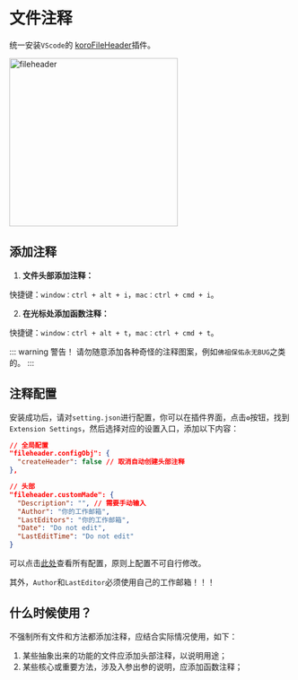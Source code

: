 # 文件注释

统一安装`VScode`的 [koroFileHeader](https://marketplace.visualstudio.com/items?itemName=OBKoro1.korofileheader)插件。

<p>
  <img :src="$withBase('/fileheader.png')" width=300 alt="fileheader">
</p>


## 添加注释

1. **文件头部添加注释：**

快捷键：`window：ctrl + alt + i`，`mac：ctrl + cmd + i`。

2. **在光标处添加函数注释：**

快捷键：`window：ctrl + alt + t`，`mac：ctrl + cmd + t`。


::: warning 警告！ 
请勿随意添加各种奇怪的注释图案，例如`佛祖保佑永无BUG`之类的。
:::

## 注释配置

安装成功后，请对`setting.json`进行配置，你可以在插件界面，点击`⚙️`按钮，找到`Extension Settings`，然后选择对应的设置入口，添加以下内容：

```json
// 全局配置
"fileheader.configObj": {
  "createHeader": false // 取消自动创建头部注释
},

// 头部
"fileheader.customMade": {
  "Description": "", // 需要手动输入
  "Author": "你的工作邮箱",
  "LastEditors": "你的工作邮箱",
  "Date": "Do not edit",
  "LastEditTime": "Do not edit"
}
```

可以点击[此处](https://github.com/OBKoro1/koro1FileHeader/wiki/%E9%85%8D%E7%BD%AE%E5%AD%97%E6%AE%B5)查看所有配置，原则上配置不可自行修改。

其外，`Author`和`LastEditor`必须使用自己的工作邮箱！！！

## 什么时候使用？

不强制所有文件和方法都添加注释，应结合实际情况使用，如下：

1. 某些抽象出来的功能的文件应添加头部注释，以说明用途；
2. 某些核心或重要方法，涉及入参出参的说明，应添加函数注释；
